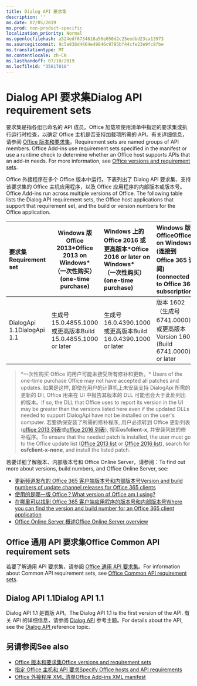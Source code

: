 ```yaml
---
title: Dialog API 要求集
description: ''
ms.date: 07/05/2019
ms.prod: non-product-specific
localization_priority: Normal
ms.openlocfilehash: a524edf6734618a56e050d2c25eedbd23ca13973
ms.sourcegitcommit: 9c5a836d4464e49846c9795bf44cfe23e9fc8fbe
ms.translationtype: MT
ms.contentlocale: zh-CN
ms.lasthandoff: 07/10/2019
ms.locfileid: "35617018"
---
```

# <a name="dialog-api-requirement-sets"></a><span data-ttu-id="816d1-102">Dialog API 要求集</span><span class="sxs-lookup"><span data-stu-id="816d1-102">Dialog API requirement sets</span></span>

<span data-ttu-id="816d1-p101">要求集是指各组已命名的 API 成员。Office 加载项使用清单中指定的要求集或执行运行时检查，以确定 Office 主机是否支持加载项所需的 API。有关详细信息，请参阅 [Office 版本和要求集](/office/dev/add-ins/develop/office-versions-and-requirement-sets)。</span><span class="sxs-lookup"><span data-stu-id="816d1-p101">Requirement sets are named groups of API members. Office Add-ins use requirement sets specified in the manifest or use a runtime check to determine whether an Office host supports APIs that an add-in needs. For more information, see [Office versions and requirement sets](/office/dev/add-ins/develop/office-versions-and-requirement-sets).</span></span>

<span data-ttu-id="816d1-p102">Office 外接程序在多个 Office 版本中运行。下表列出了 Dialog API 要求集、支持该要求集的 Office 主机应用程序，以及 Office 应用程序的内部版本或版本号。</span><span class="sxs-lookup"><span data-stu-id="816d1-p102">Office Add-ins run across multiple versions of Office. The following table lists the Dialog API requirement sets, the Office host applications that support that requirement set, and the build or version numbers for the Office application.</span></span>

|  <span data-ttu-id="816d1-108">要求集</span><span class="sxs-lookup"><span data-stu-id="816d1-108">Requirement set</span></span>  | <span data-ttu-id="816d1-109">Windows 版 Office 2013\*</span><span class="sxs-lookup"><span data-stu-id="816d1-109">Office 2013 on Windows\*</span></span><br><span data-ttu-id="816d1-110">（一次性购买）</span><span class="sxs-lookup"><span data-stu-id="816d1-110">(one-time purchase)</span></span> | <span data-ttu-id="816d1-111">Windows 上的 Office 2016 或更高版本\*</span><span class="sxs-lookup"><span data-stu-id="816d1-111">Office 2016 or later on Windows\*</span></span><br><span data-ttu-id="816d1-112">（一次性购买）</span><span class="sxs-lookup"><span data-stu-id="816d1-112">(one-time purchase)</span></span>   | <span data-ttu-id="816d1-113">Windows 版 Office</span><span class="sxs-lookup"><span data-stu-id="816d1-113">Office on Windows</span></span><br><span data-ttu-id="816d1-114">(连接到 Office 365 订阅)</span><span class="sxs-lookup"><span data-stu-id="816d1-114">(connected to Office 365 subscription)</span></span> |  <span data-ttu-id="816d1-115">IPad 上的 Office</span><span class="sxs-lookup"><span data-stu-id="816d1-115">Office on iPad</span></span><br><span data-ttu-id="816d1-116">(连接到 Office 365 订阅)</span><span class="sxs-lookup"><span data-stu-id="816d1-116">(connected to Office 365 subscription)</span></span>  |  <span data-ttu-id="816d1-117">Mac 上的 Office</span><span class="sxs-lookup"><span data-stu-id="816d1-117">Office on Mac</span></span><br><span data-ttu-id="816d1-118">(连接到 Office 365 订阅)</span><span class="sxs-lookup"><span data-stu-id="816d1-118">(connected to Office 365 subscription)</span></span>  | <span data-ttu-id="816d1-119">网上的 Office</span><span class="sxs-lookup"><span data-stu-id="816d1-119">Office on the web</span></span>  |  <span data-ttu-id="816d1-120">Office Online Server</span><span class="sxs-lookup"><span data-stu-id="816d1-120">Office Online Server</span></span>  |
|:-----|-----|:-----|:-----|:-----|:-----|:-----|:-----|
| <span data-ttu-id="816d1-121">DialogApi 1.1</span><span class="sxs-lookup"><span data-stu-id="816d1-121">DialogApi 1.1</span></span>  | <span data-ttu-id="816d1-122">生成号 15.0.4855.1000 或更高版本</span><span class="sxs-lookup"><span data-stu-id="816d1-122">Build 15.0.4855.1000 or later</span></span> | <span data-ttu-id="816d1-123">生成号 16.0.4390.1000 或更高版本</span><span class="sxs-lookup"><span data-stu-id="816d1-123">Build 16.0.4390.1000 or later</span></span> | <span data-ttu-id="816d1-124">版本 1602（生成号 6741.0000）或更高版本</span><span class="sxs-lookup"><span data-stu-id="816d1-124">Version 1602 (Build 6741.0000) or later</span></span> | <span data-ttu-id="816d1-125">1.22 或更高版本</span><span class="sxs-lookup"><span data-stu-id="816d1-125">1.22 or later</span></span> | <span data-ttu-id="816d1-126">15.20 或更高版本</span><span class="sxs-lookup"><span data-stu-id="816d1-126">15.20 or later</span></span>| <span data-ttu-id="816d1-127">2017 年 1 月</span><span class="sxs-lookup"><span data-stu-id="816d1-127">January 2017</span></span> | <span data-ttu-id="816d1-128">版本 1608（内部版本 7601.6800）或更高版本</span><span class="sxs-lookup"><span data-stu-id="816d1-128">Version 1608 (Build 7601.6800) or later</span></span>|

><span data-ttu-id="816d1-129">\*一次性购买 Office 的用户可能未接受所有修补和更新。</span><span class="sxs-lookup"><span data-stu-id="816d1-129">\* Users of the one-time purchase Office may not have accepted all patches and updates.</span></span> <span data-ttu-id="816d1-130">如果是这样, 即使在用户的计算机上未安装支持 DialogApi 所需的更新的 Dll, Office 用来在 UI 中报告其版本的 DLL 可能也会大于此处列出的版本。</span><span class="sxs-lookup"><span data-stu-id="816d1-130">If so, the DLL that Office uses to report its version in the UI may be greater than the versions listed here even if the updated DLLs needed to support DialogApi have not be installed on the user's computer.</span></span> <span data-ttu-id="816d1-131">若要确保安装了所需的修补程序, 用户必须转到 Office 更新列表 ([office 2013 列表](/officeupdates/msp-files-office-2013)或[office 2016 列表](/officeupdates/msp-files-office-2016)), 搜索**osfclient-x**, 并安装列出的修补程序。</span><span class="sxs-lookup"><span data-stu-id="816d1-131">To ensure that the needed patch is installed, the user must go to the Office update list ([Office 2013 list](/officeupdates/msp-files-office-2013) or [Office 2016 list](/officeupdates/msp-files-office-2016)), search for **osfclient-x-none**, and install the listed patch.</span></span> 

<span data-ttu-id="816d1-132">若要详细了解版本、内部版本号和 Office Online Server，请参阅：</span><span class="sxs-lookup"><span data-stu-id="816d1-132">To find out more about versions, build numbers, and Office Online Server, see:</span></span>

- [<span data-ttu-id="816d1-133">更新频道发布的 Office 365 客户端版本号和内部版本号</span><span class="sxs-lookup"><span data-stu-id="816d1-133">Version and build numbers of update channel releases for Office 365 clients</span></span>](https://support.office.com/article/version-and-build-numbers-of-update-channel-releases-ae942449-1fca-4484-898b-a933ea23def7)
- [<span data-ttu-id="816d1-134">使用的是哪一版 Office？</span><span class="sxs-lookup"><span data-stu-id="816d1-134">What version of Office am I using?</span></span>](https://support.office.com/article/What-version-of-Office-am-I-using-932788b8-a3ce-44bf-bb09-e334518b8b19)
- [<span data-ttu-id="816d1-135">在哪里可以找到 Office 365 客户端应用程序的版本号和内部版本号</span><span class="sxs-lookup"><span data-stu-id="816d1-135">Where you can find the version and build number for an Office 365 client application</span></span>](https://support.office.com/article/version-and-build-numbers-of-update-channel-releases-ae942449-1fca-4484-898b-a933ea23def7)
- [<span data-ttu-id="816d1-136">Office Online Server 概述</span><span class="sxs-lookup"><span data-stu-id="816d1-136">Office Online Server overview</span></span>](/officeonlineserver/office-online-server-overview)

## <a name="office-common-api-requirement-sets"></a><span data-ttu-id="816d1-137">Office 通用 API 要求集</span><span class="sxs-lookup"><span data-stu-id="816d1-137">Office Common API requirement sets</span></span>

<span data-ttu-id="816d1-138">若要了解通用 API 要求集，请参阅 [Office 通用 API 要求集](office-add-in-requirement-sets.md)。</span><span class="sxs-lookup"><span data-stu-id="816d1-138">For information about Common API requirement sets, see [Office Common API requirement sets](office-add-in-requirement-sets.md).</span></span>

## <a name="dialog-api-11"></a><span data-ttu-id="816d1-139">Dialog API 1.1</span><span class="sxs-lookup"><span data-stu-id="816d1-139">Dialog API 1.1</span></span>

<span data-ttu-id="816d1-140">Dialog API 1.1 是首版 API。</span><span class="sxs-lookup"><span data-stu-id="816d1-140">The Dialog API 1.1 is the first version of the API.</span></span> <span data-ttu-id="816d1-141">有关 API 的详细信息，请参阅 [Dialog API](/javascript/api/office/office.ui) 参考主题。</span><span class="sxs-lookup"><span data-stu-id="816d1-141">For details about the API, see the [Dialog API ](/javascript/api/office/office.ui) reference topic.</span></span>

## <a name="see-also"></a><span data-ttu-id="816d1-142">另请参阅</span><span class="sxs-lookup"><span data-stu-id="816d1-142">See also</span></span>

- [<span data-ttu-id="816d1-143">Office 版本和要求集</span><span class="sxs-lookup"><span data-stu-id="816d1-143">Office versions and requirement sets</span></span>](/office/dev/add-ins/develop/office-versions-and-requirement-sets)
- [<span data-ttu-id="816d1-144">指定 Office 主机和 API 要求</span><span class="sxs-lookup"><span data-stu-id="816d1-144">Specify Office hosts and API requirements</span></span>](/office/dev/add-ins/develop/specify-office-hosts-and-api-requirements)
- [<span data-ttu-id="816d1-145">Office 外接程序 XML 清单</span><span class="sxs-lookup"><span data-stu-id="816d1-145">Office Add-ins XML manifest</span></span>](/office/dev/add-ins/develop/add-in-manifests)
